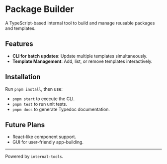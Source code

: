 # Package Builder
A TypeScript-based internal tool to build and manage reusable packages and templates.

## Features
- **CLI for batch updates**: Update multiple templates simultaneously.
- **Template Management**: Add, list, or remove templates interactively.

## Installation
Run `pnpm install`, then use:
- `pnpm start` to execute the CLI.
- `pnpm test` to run unit tests.
- `pnpm docs` to generate Typedoc documentation.

## Future Plans
- React-like component support.
- GUI for user-friendly app-building.

---
Powered by `internal-tools`.

